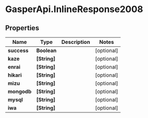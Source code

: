 # GasperApi.InlineResponse2008

## Properties

Name | Type | Description | Notes
------------ | ------------- | ------------- | -------------
**success** | **Boolean** |  | [optional] 
**kaze** | **[String]** |  | [optional] 
**enrai** | **[String]** |  | [optional] 
**hikari** | **[String]** |  | [optional] 
**mizu** | **[String]** |  | [optional] 
**mongodb** | **[String]** |  | [optional] 
**mysql** | **[String]** |  | [optional] 
**iwa** | **[String]** |  | [optional] 


